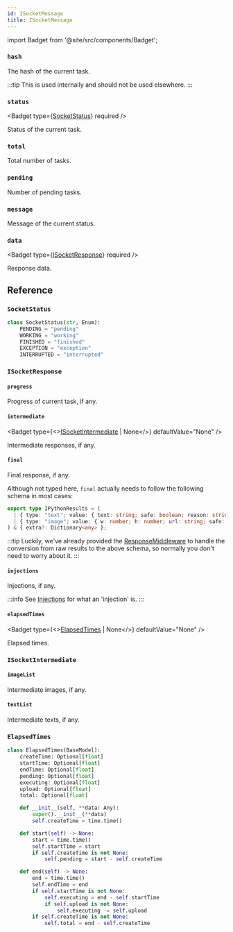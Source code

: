```yaml
---
id: ISocketMessage
title: ISocketMessage
---
```


import Badget from '@site/src/components/Badget';

### `hash`

<Badget type="str" required />

The hash of the current task.

:::tip
This is used internally and should not be used elsewhere.
:::

### `status`

<Badget type={<a href="#socketstatus">SocketStatus</a>} required />

Status of the current task.

### `total`

<Badget type="int" required />

Total number of tasks.

### `pending`

<Badget type="int" required />

Number of pending tasks.

### `message`

<Badget type="str" required />

Message of the current status.

### `data`

<Badget type={<a href="#isocketresponse">ISocketResponse</a>} required />

Response data.

## Reference

### `SocketStatus`

```python title="cfdraw/schema/plugins.py"
class SocketStatus(str, Enum):
    PENDING = "pending"
    WORKING = "working"
    FINISHED = "finished"
    EXCEPTION = "exception"
    INTERRUPTED = "interrupted"
```

### `ISocketResponse`

#### `progress`

<Badget type="float | None" defaultValue="None" appendix="≥0, ≤1" />

Progress of current task, if any.

#### `intermediate`

<Badget type={<><a href="#isocketintermediate">ISocketIntermediate</a> | None</>} defaultValue="None" />

Intermediate responses, if any.

#### `final`

<Badget type="Dict[str, Any] | None" defaultValue="None" />

Final response, if any.

Although not typed here, `final` actually needs to follow the following schema in most cases:

```ts title="cfdraw/.web/src/schema/meta.ts"
export type IPythonResults = (
  | { type: "text"; value: { text: string; safe: boolean; reason: string }[] }
  | { type: "image"; value: { w: number; h: number; url: string; safe: boolean; reason: string }[] }
) & { extra?: Dictionary<any> };
```

:::tip
Luckily, we've already provided the [ResponseMiddleware](/docs/reference/middleware#responsemiddleware) to handle the conversion from raw results to the above schema, so normally you don't need to worry about it.
:::

#### `injections`

<Badget type="Dict[str, Any] | None" defaultValue="None" />

Injections, if any.

:::info
See [Injections](/docs/reference/terminology#injections) for what an 'injection' is.
:::

#### `elapsedTimes`

<Badget type={<><a href="#elapsedtimes-1">ElapsedTimes</a> | None</>} defaultValue="None" />

Elapsed times.

### `ISocketIntermediate`

#### `imageList`

<Badget type="List[str] | None" defaultValue="None" />

Intermediate images, if any.

#### `textList`

<Badget type="List[str] | None" defaultValue="None" />

Intermediate texts, if any.

### `ElapsedTimes`

```python title="cfdraw/schema/plugins.py"
class ElapsedTimes(BaseModel):
    createTime: Optional[float]
    startTime: Optional[float]
    endTime: Optional[float]
    pending: Optional[float]
    executing: Optional[float]
    upload: Optional[float]
    total: Optional[float]

    def __init__(self, **data: Any):
        super().__init__(**data)
        self.createTime = time.time()

    def start(self) -> None:
        start = time.time()
        self.startTime = start
        if self.createTime is not None:
            self.pending = start - self.createTime

    def end(self) -> None:
        end = time.time()
        self.endTime = end
        if self.startTime is not None:
            self.executing = end - self.startTime
            if self.upload is not None:
                self.executing -= self.upload
        if self.createTime is not None:
            self.total = end - self.createTime
```
